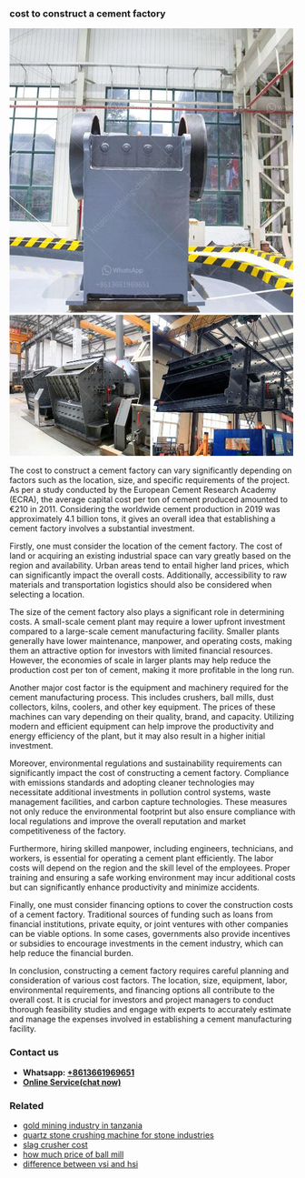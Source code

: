 <h3>cost to construct a cement factory</h3><img src='1708499384.jpg' alt=''><p>The cost to construct a cement factory can vary significantly depending on factors such as the location, size, and specific requirements of the project. As per a study conducted by the European Cement Research Academy (ECRA), the average capital cost per ton of cement produced amounted to €210 in 2011. Considering the worldwide cement production in 2019 was approximately 4.1 billion tons, it gives an overall idea that establishing a cement factory involves a substantial investment.</p><p>Firstly, one must consider the location of the cement factory. The cost of land or acquiring an existing industrial space can vary greatly based on the region and availability. Urban areas tend to entail higher land prices, which can significantly impact the overall costs. Additionally, accessibility to raw materials and transportation logistics should also be considered when selecting a location.</p><p>The size of the cement factory also plays a significant role in determining costs. A small-scale cement plant may require a lower upfront investment compared to a large-scale cement manufacturing facility. Smaller plants generally have lower maintenance, manpower, and operating costs, making them an attractive option for investors with limited financial resources. However, the economies of scale in larger plants may help reduce the production cost per ton of cement, making it more profitable in the long run.</p><p>Another major cost factor is the equipment and machinery required for the cement manufacturing process. This includes crushers, ball mills, dust collectors, kilns, coolers, and other key equipment. The prices of these machines can vary depending on their quality, brand, and capacity. Utilizing modern and efficient equipment can help improve the productivity and energy efficiency of the plant, but it may also result in a higher initial investment.</p><p>Moreover, environmental regulations and sustainability requirements can significantly impact the cost of constructing a cement factory. Compliance with emissions standards and adopting cleaner technologies may necessitate additional investments in pollution control systems, waste management facilities, and carbon capture technologies. These measures not only reduce the environmental footprint but also ensure compliance with local regulations and improve the overall reputation and market competitiveness of the factory.</p><p>Furthermore, hiring skilled manpower, including engineers, technicians, and workers, is essential for operating a cement plant efficiently. The labor costs will depend on the region and the skill level of the employees. Proper training and ensuring a safe working environment may incur additional costs but can significantly enhance productivity and minimize accidents.</p><p>Finally, one must consider financing options to cover the construction costs of a cement factory. Traditional sources of funding such as loans from financial institutions, private equity, or joint ventures with other companies can be viable options. In some cases, governments also provide incentives or subsidies to encourage investments in the cement industry, which can help reduce the financial burden.</p><p>In conclusion, constructing a cement factory requires careful planning and consideration of various cost factors. The location, size, equipment, labor, environmental requirements, and financing options all contribute to the overall cost. It is crucial for investors and project managers to conduct thorough feasibility studies and engage with experts to accurately estimate and manage the expenses involved in establishing a cement manufacturing facility.</p><h3>Contact us</h3><ul><li><strong>Whatsapp:&nbsp;<a href="https://wa.me/8613661969651">+8613661969651</a></strong></li><li><a href="https://swt.shibang-china.com/?git&amp;zhl&amp;cost to construct a cement factory"><strong>Online Service(chat now)</strong></a></li></ul><h3>Related</h3><ul><li><a href='gold mining industry in tanzania.md'>gold mining industry in tanzania</a></li><li><a href='quartz stone crushing machine for stone industries.md'>quartz stone crushing machine for stone industries</a></li><li><a href='slag crusher cost.md'>slag crusher cost</a></li><li><a href='how much price of ball mill.md'>how much price of ball mill</a></li><li><a href='difference between vsi and hsi.md'>difference between vsi and hsi</a></li></ul>